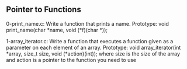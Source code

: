 ## Pointer to Functions

0-print_name.c: Write a function that prints a name.
Prototype: void print_name(char *name, void (*f)(char *));

1-array_iterator.c: Write a function that executes a function given as a parameter on each element of an array.
Prototype: void array_iterator(int *array, size_t size, void (*action)(int));
where size is the size of the array
and action is a pointer to the function you need to use
